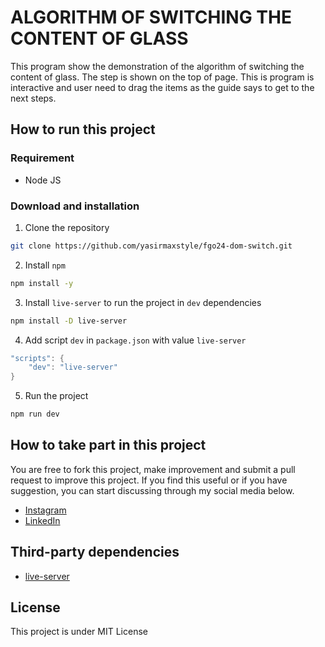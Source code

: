 # ALGORITHM OF SWITCHING THE CONTENT OF GLASS

This program show the demonstration of the algorithm of switching the content of glass. The step is shown on the top of page. This is program is interactive and user need to drag the items as the guide says to get to the next steps.

## How to run this project
### Requirement
- Node JS
### Download and installation

1. Clone the repository
```sh
git clone https://github.com/yasirmaxstyle/fgo24-dom-switch.git
```
2. Install `npm`
```sh
npm install -y
```
3. Install `live-server` to run the project in `dev` dependencies
```sh
npm install -D live-server
```
4. Add script `dev` in `package.json` with value `live-server`
```c
"scripts": {
    "dev": "live-server"
}
```
5. Run the project
```sh
npm run dev
```
## How to take part in this project
You are free to fork this project, make improvement and submit a pull request to improve this project. If you find this useful or if you have suggestion, you can start discussing through my social media below.
- [Instagram](https://www.instagram.com/yasirmaxstyle/)
- [LinkedIn](https://www.linkedin.com/in/muhamad-yasir-806230117/)
## Third-party dependencies
- [live-server](https://github.com/tapio/live-server)
## License
This project is under MIT License